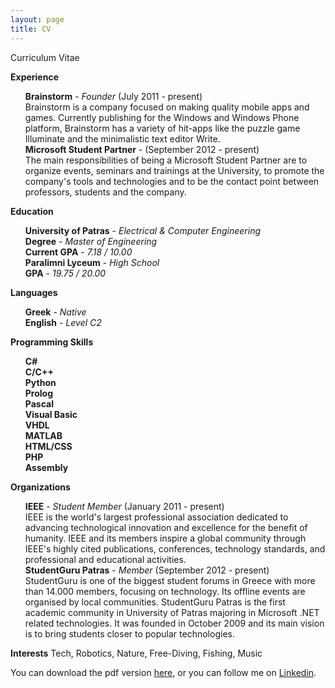```yaml
---
layout: page
title: CV
---
```


<div class="message">
  Curriculum Vitae
</div>

<strong>Experience</strong>

<ul class="task-list">
<li><strong>Brainstorm</strong> - <em>Founder</em> (July 2011 - present)<br>
Brainstorm is a company focused on making quality mobile apps and games. Currently publishing for the Windows and Windows Phone platform, Brainstorm has a variety of hit-apps like the puzzle game Illuminate and the minimalistic text editor Write.</li>
<li><strong>Microsoft Student Partner</strong> - (September 2012 - present)<br>
The main responsibilities of being a Microsoft Student Partner are to organize events, seminars and trainings at the University, to promote the company's tools and technologies and to be the contact point between professors, students and the company.</li>
</ul>

<strong>Education</strong>

<ul class="task-list">
<li><strong>University of Patras</strong> - <em>Electrical & Computer Engineering</em><br>
<strong>Degree</strong> - <em>Master of Engineering</em><br>
<strong>Current GPA</strong> - <em>7.18 / 10.00</em></li>
<li><strong>Paralimni Lyceum</strong> - <em>High School</em><br>
<strong>GPA</strong> - <em>19.75 / 20.00</em></li>
</ul>

<strong>Languages</strong>

<ul class="task-list">
<li><strong>Greek</strong> - <em>Native</em></li>
<li><strong>English</strong> - <em>Level C2</em></li>
</ul>

<strong>Programming Skills</strong>

<ul class="task-list">
<li><strong>C#</strong></li>
<li><strong>C/C++</strong></li>
<li><strong>Python</strong></li>
<li><strong>Prolog</strong></li>
<li><strong>Pascal</strong></li>
<li><strong>Visual Basic</strong></li>
<li><strong>VHDL</strong></li>
<li><strong>MATLAB</strong></li>
<li><strong>HTML/CSS</strong></li>
<li><strong>PHP</strong></li>
<li><strong>Assembly</strong></li>
</ul>

<strong>Organizations</strong>

<ul class="task-list">
<li><strong>IEEE</strong> - <em>Student Member</em> (January 2011 - present)<br>
IEEE is the world's largest professional association dedicated to advancing technological innovation and excellence for the benefit of humanity. IEEE and its members inspire a global community through IEEE's highly cited publications, conferences, technology standards, and professional and educational activities.</li>
<li><strong>StudentGuru Patras</strong> - <em>Member</em> (September 2012 - present)<br>
StudentGuru is one of the biggest student forums in Greece with more than 14.000 members, focusing on technology. Its offline events are organised by local communities. StudentGuru Patras is the first academic community in University of Patras majoring in Microsoft .NET related technologies. It was founded in October 2009 and its main vision is to bring students closer to popular technologies.</li>
</ul>

<strong>Interests</strong>
Tech, Robotics, Nature, Free-Diving, Fishing, Music

<div class="message">
  You can download the pdf version <a href="../cv.pdf" target="_blank" title="Last Updated on 01/01/2015">here</a>, or you can follow me on <a href="http://t.co/ujtnCQDvC6" target="_blank">Linkedin</a>.
</div>

<script>
  (function(i,s,o,g,r,a,m){i['GoogleAnalyticsObject']=r;i[r]=i[r]||function(){
  (i[r].q=i[r].q||[]).push(arguments)},i[r].l=1*new Date();a=s.createElement(o),
  m=s.getElementsByTagName(o)[0];a.async=1;a.src=g;m.parentNode.insertBefore(a,m)
  })(window,document,'script','//www.google-analytics.com/analytics.js','ga');

  ga('create', 'UA-58975019-1', 'auto');
  ga('send', 'pageview');

</script>